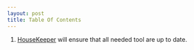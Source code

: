 ```yaml
---
layout: post
title: Table Of Contents
---
```


1. [HouseKeeper](HouseKeeper.md) will ensure that all needed tool are up to date.
